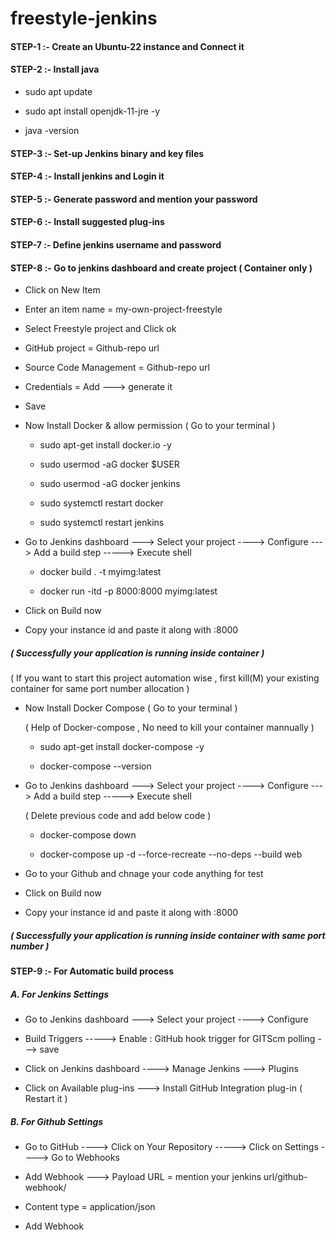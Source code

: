 # freestyle-jenkins


#### STEP-1 :- Create an Ubuntu-22 instance and Connect it

#### STEP-2 :-  Install java

- sudo apt update

- sudo apt install openjdk-11-jre -y

- java -version

#### STEP-3 :-  Set-up Jenkins binary and key files

#### STEP-4 :-  Install jenkins and Login it

#### STEP-5 :-  Generate password and mention your password

#### STEP-6 :-  Install suggested plug-ins

#### STEP-7 :-  Define jenkins username and password

#### STEP-8 :-  Go to jenkins dashboard and create project ( Container only )

  - Click on New Item
    
  - Enter an item name = my-own-project-freestyle

  - Select Freestyle project and  Click ok

  - GitHub project = Github-repo url

  - Source Code Management = Github-repo url

  - Credentials  =  Add --->  generate it

  - Save

  - Now Install Docker & allow permission ( Go to your terminal )
    
      - sudo apt-get install docker.io -y
   
      - sudo usermod -aG docker $USER
   
      - sudo usermod -aG docker jenkins
   
      - sudo systemctl restart docker
   
      - sudo systemctl restart jenkins
        

  - Go to Jenkins dashboard  --->  Select your project  ---->  Configure  --->  Add a build step -----> Execute shell

      - docker build . -t myimg:latest
   
      - docker run -itd -p 8000:8000 myimg:latest
        

  - Click on Build now

  - Copy your instance id and paste it along with :8000

##### ( Successfully your application is running inside container )

( If you want to start this project automation wise , first kill(M)  your existing container for same port number allocation )

 
- Now Install Docker Compose ( Go to your terminal )

   ( Help of Docker-compose , No need to kill your container mannually )
  
  - sudo apt-get install docker-compose -y
 
  - docker-compose --version

- Go to Jenkins dashboard  --->  Select your project  ---->  Configure  --->  Add a build step -----> Execute shell

  ( Delete previous code and add below code )

    - docker-compose down
 
    - docker-compose up -d --force-recreate --no-deps --build web
 
- Go to your Github and chnage your code anything for test

- Click on Build now

- Copy your instance id and paste it along with :8000

##### ( Successfully your application is running inside container with same port number )


#### STEP-9 :-  For Automatic build process

##### A. For Jenkins Settings 

- Go to Jenkins dashboard  --->  Select your project  ---->  Configure
  
- Build Triggers   ----->  Enable : GitHub hook trigger for GITScm polling   ---> save

- Click on Jenkins dashboard   ---->  Manage Jenkins  --->  Plugins

- Click on Available plug-ins  --->  Install GitHub Integration plug-in ( Restart it )


##### B. For Github Settings

- Go to GitHub ----> Click on Your Repository -----> Click on Settings ----> Go to Webhooks

- Add Webhook ---> Payload URL = mention your jenkins url/github-webhook/

- Content type = application/json

- Add Webhook
